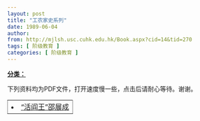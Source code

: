 ```yaml
---
layout: post
title: "工农家史系列"
date: 1989-06-04
author: 
from: http://mjlsh.usc.cuhk.edu.hk/Book.aspx?cid=14&tid=270
tags: [ 阶级教育 ]
categories: [ 阶级教育 ]
---
```


<div style="margin: 15px 10px 10px 0px;">
 <div>
  <span id="ctl00_ContentPlaceHolder1_chapter1_SubjectLabel" style="font-weight:bold;text-decoration:underline;">
   分类：
  </span>
 </div>
 <p>
  下列资料均为PDF文件，打开速度慢一些，点击后请耐心等待。谢谢。
 </p>
 <table border="0" cellspacing="0" rules="all" style="BORDER-TOP-WIDTH: 0px; BORDER-LEFT-WIDTH: 0px; BORDER-BOTTOM-WIDTH: 0px; WIDTH: 100%; BORDER-COLLAPSE: collapse; BORDER-RIGHT-WIDTH: 0px">
  <tbody>
   <tr>
    <td>
     <li>
      <a href="http://mjlsh.usc.cuhk.edu.hk/PDFs/C/C1/c1.pdf">
       “活阎王”邵展成
      </a>
     </li>
    </td>
   </tr>
  </tbody>
 </table>
</div>
